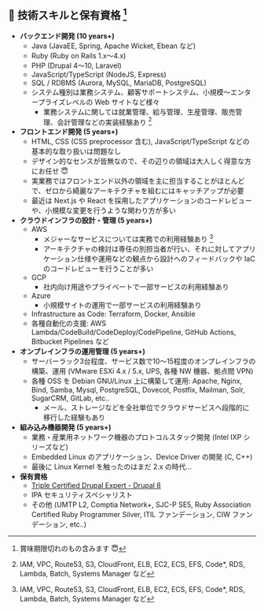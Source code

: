 ## 🍴 技術スキルと保有資格 [^1]

- **バックエンド開発 (10 years+)**
  - Java (JavaEE, Spring, Apache Wicket, Ebean など)
  - Ruby (Ruby on Rails 1.x～4.x)
  - PHP (Drupal 4～10, Laravel)
  - JavaScript/TypeScript (NodeJS, Express)
  - SQL / RDBMS (Aurora, MySQL, MariaDB, PostgreSQL)
  - システム種別は業務システム、顧客サポートシステム、小規模～エンタープライズレベルの Web サイトなど様々
    - 業務システムに関しては就業管理、給与管理、生産管理、販売管理、会計管理などの実装経験あり [^2]
- **フロントエンド開発 (5 years+)**
  - HTML, CSS (CSS preprocessor 含む), JavaScript/TypeScript などの基本的な取り扱いは問題なし
  - デザイン的なセンスが皆無なので、その辺りの領域は大人しく得意な方にお任せ 😇
  - 実業務ではフロントエンド以外の領域を主に担当することがほとんどで、ゼロから綺麗なアーキテクチャを組むにはキャッチアップが必要
  - 最近は Next.js や React を採用したアプリケーションのコードレビューや、小規模な変更を行うような関わり方が多い
- **クラウドインフラの設計・管理 (5 years+)**
  - AWS
    - メジャーなサービスについては実務での利用経験あり [^2]
    - アーキテクチャの検討は専任の別担当者が行い、それに対してアプリケーション仕様や運用などの観点から設計へのフィードバックや IaC のコードレビューを行うことが多い
  - GCP
    - 社内向け用途やプライベートで一部サービスの利用経験あり
  - Azure
    - 小規模サイトの運用で一部サービスの利用経験あり
  - Infrastructure as Code: Terraform, Docker, Ansible
  - 各種自動化の支援: AWS Lambda/CodeBuild/CodeDeploy/CodePipeline, GitHub Actions, Bitbucket Pipelines など
- **オンプレインフラの運用管理 (5 years+)**
  - サーバーラック3台程度、サービス数で10～15程度のオンプレインフラの構築、運用 (VMware ESXi 4.x / 5.x, UPS, 各種 NW 機器、拠点間 VPN)
  - 各種 OSS を Debian GNU/Linux 上に構築して運用: Apache, Nginx, Bind, Samba, Mysql, PostgreSQL, Dovecot, Postfix, Mailman, Solr, SugarCRM, GitLab, etc..
    - メール、ストレージなどを全社単位でクラウドサービスへ段階的に移行した経験もあり
- **組み込み機器開発 (5 years+)**
  - 業務・産業用ネットワーク機器のプロトコルスタック開発 (Intel IXP シリーズなど)
  - Embedded Linux のアプリケーション、Device Driver の開発 (C, C++)
  - 最後に Linux Kernel を触ったのはまだ 2.x の時代...
- **保有資格**
  - [Triple Certified Drupal Expert - Drupal 8](https://certification.acquia.com/user/9516)
  - IPA セキュリティスペシャリスト
  - その他 (UMTP L2, Comptia Network+, SJC-P SE5, Ruby Association Certified Ruby Programmer Silver, ITIL ファンデーション, CIW ファンデーション, etc..)

[^1]: 賞味期限切れのもの含みます 😇
[^2]: IAM, VPC, Route53, S3, CloudFront, ELB, EC2, ECS, EFS, Code*, RDS, Lambda, Batch, Systems Manager など
